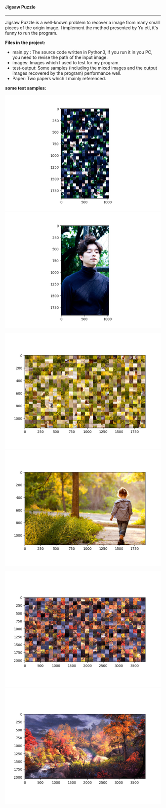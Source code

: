 #### Jigsaw Puzzle

-----

Jigsaw Puzzle is a well-known problem to recover a image from many small pieces of the origin image. I implement the method presented by  Yu etl, it's funny to run the program. 

**Files in the project:**

- main.py : The source code written in Python3, if you run it in you PC, you need to revise the path of the input image.
- images: Images which I used to test for my program.
- test-output: Some samples (including the mixed images and the output images recovered by the program) performance well.
- Paper: Two papers which I mainly referenced.

**some test samples:**

![image1-mixted](https://github.com/FuzuoZhang/Jigsaw-Puzzle/blob/master/test-output/1-mixed.png)
![image1-output](https://github.com/FuzuoZhang/Jigsaw-Puzzle/blob/master/test-output/1-output.png)
      
![image2-mixted](https://github.com/FuzuoZhang/Jigsaw-Puzzle/blob/master/test-output/4-mixed.png)
![image2-output](https://github.com/FuzuoZhang/Jigsaw-Puzzle/blob/master/test-output/4-output.png)

![image3-mixted](https://github.com/FuzuoZhang/Jigsaw-Puzzle/blob/master/test-output/5-mixed.png)
![image3-output](https://github.com/FuzuoZhang/Jigsaw-Puzzle/blob/master/test-output/5-output.png)

